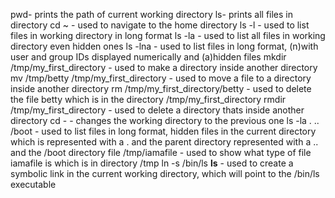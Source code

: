 pwd- prints the path of current working directory
ls- prints all files in directory
cd ~ - used to navigate to the home directory
ls -l - used to list files in working directory in long format
ls -la - used to list all files in working directory even hidden ones
ls -lna - used to list files in long format, (n)with user and group IDs displayed numerically and (a)hidden files
mkdir /tmp/my_first_directory - used to make a directory inside another directory
mv /tmp/betty /tmp/my_first_directory - used to move a file to a directory inside another directory
rm /tmp/my_first_directory/betty - used to delete the file betty which is in the directory /tmp/my_first_directory
rmdir /tmp/my_first_directory - used to delete a directory thats inside another directory
cd - - changes the working directory to the previous one
ls -la . .. /boot - used to list files in long format, hidden files in the current directory which is represented with a . and the parent directory represented with a .. and the /boot directory
file /tmp/iamafile - used to show what type of file iamafile is which is in directory /tmp
ln -s /bin/ls __ls__ - used to create a symbolic link in the current working directory, which will point to the /bin/ls executable
